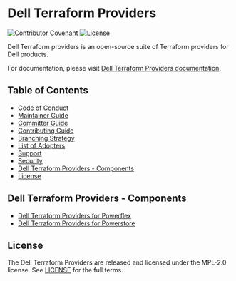 <!--
Copyright (c) 2022 Dell Inc., or its subsidiaries. All Rights Reserved.

Licensed under the Mozilla Public License Version 2.0 (the "License");
you may not use this file except in compliance with the License.
You may obtain a copy of the License at

    http://mozilla.org/MPL/2.0/


Unless required by applicable law or agreed to in writing, software
distributed under the License is distributed on an "AS IS" BASIS,
WITHOUT WARRANTIES OR CONDITIONS OF ANY KIND, either express or implied.
See the License for the specific language governing permissions and
limitations under the License.
-->

# Dell Terraform Providers

[![Contributor Covenant](https://img.shields.io/badge/Contributor%20Covenant-v2.0%20adopted-ff69b4.svg)](docs/CODE_OF_CONDUCT.md)
[![License](https://img.shields.io/badge/License-MPL_2.0-blue.svg)](LICENSE)

Dell Terraform providers is an open-source suite of Terraform providers for Dell products.

For documentation, please visit [Dell Terraform Providers documentation](https://dell.github.io/terraform-docs/).

## Table of Contents

* [Code of Conduct](./docs/CODE_OF_CONDUCT.md)
* [Maintainer Guide](./docs/MAINTAINER_GUIDE.md)
* [Committer Guide](./docs/COMMITTER_GUIDE.md)
* [Contributing Guide](./docs/CONTRIBUTING.md)
* [Branching Strategy](./docs/BRANCHING.md)
* [List of Adopters](./docs/ADOPTERS.md)
* [Support](./docs/SUPPORT.md)
* [Security](./docs/SECURITY.md)
* [Dell Terraform Providers - Components](#dell-terraform-providers---components)
* [License](#license)

## Dell Terraform Providers - Components
* [Dell Terraform Providers for Powerflex](https://github.com/dell/terraform-provider-powerflex)
* [Dell Terraform Providers for Powerstore](https://github.com/dell/terraform-provider-powerstore)

## License

The Dell Terraform Providers are released and licensed under the MPL-2.0 license. See [LICENSE](LICENSE) for the full terms.
